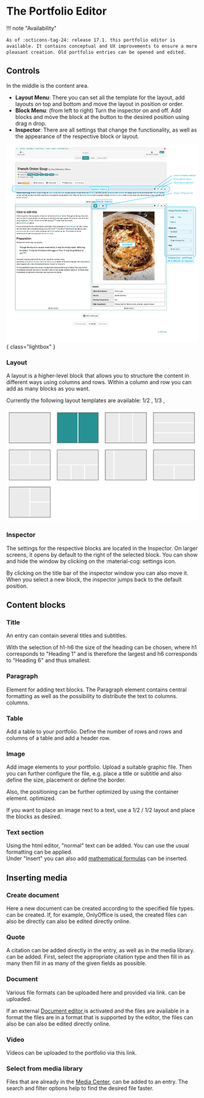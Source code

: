 # The Portfolio Editor

!!! note "Availability"

    As of :octicons-tag-24: release 17.1. this portfolio editor is available. It contains conceptual and UX improvements to ensure a more pleasant creation. Old portfolio entries can be opened and edited.

## Controls

In the middle is the content area.
* **Layout Menu**: There you can set all the template for the layout, add layouts on top and bottom and move the layout in position or order.
* **Block Menu**: (from left to right) Turn the inspector on and off. Add blocks and move the block at the button to the desired position using drag n drop.
* **Inspector**: There are all settings that change the functionality, as well as the appearance of the respective block or layout.

![Image of the individual controls in ePortfolio](assets/content-editor-gui.jpg){ class="lightbox" }

### Layout

A layout is a higher-level block that allows you to structure the content in different ways using columns and rows. Within a column and row you can add as many blocks as you want.

Currently the following layout templates are available: 1/2 , 1/3 ,

![layout-template](assets/layoutblock-template.jpg)

### Inspector

The settings for the respective blocks are located in the Inspector. On larger screens, it opens by default to the right of the selected block. You can show and hide the window by clicking on the :material-cog: settings icon.

By clicking on the title bar of the inspector window you can also move it. When you select a new block, the inspector jumps back to the default position.

## Content blocks

### Title

An entry can contain several titles and subtitles.

With the selection of h1-h6 the size of the heading can be chosen,
where h1 corresponds to "Heading 1" and is therefore the largest and h6 corresponds to
"Heading 6" and thus smallest.

### Paragraph

Element for adding text blocks. The Paragraph element contains
central formatting as well as the possibility to distribute the text to columns.
columns.

### Table

Add a table to your portfolio. Define the number of rows and
rows and columns of a table and add a header row.

### Image

Add image elements to your portfolio. Upload a suitable
graphic file. Then you can further configure the file, e.g.
place a title or subtitle and also define the size, placement or
define the border.

Also, the positioning can be further optimized by using the container element.
optimized.

If you want to place an image next to a text, use a 1/2 / 1/2 layout and place the blocks as desired.

### Text section

Using the html editor, "normal" text can be added. You can use
the usual formatting can be applied.  
Under "Insert" you can also add [mathematical
formulas](../basic_concepts/Math_formula.en.md) can be inserted.

## Inserting media

### Create document

Here a new document can be created according to the specified file types.
can be created. If, for example, OnlyOffice is used, the created files can also be directly
can also be edited directly online.

### Quote

A citation can be added directly in the entry, as well as in the media library.
can be added. First, select the appropriate citation type and then fill in as many
then fill in as many of the given fields as possible.

### Document

Various file formats can be uploaded here and provided via link.
can be uploaded.

If an external [Document editor
](../../manual_admin/administration/External_Tools_-_Administration.en.md)is activated and the files are available in a format
the files are in a format that is supported by the editor, the files can also be
can also be edited directly online.

### Video

Videos can be uploaded to the portfolio via this link.

### Select from media library

Files that are already in the [Media Center](../personal_menu/Media_Center.md),
can be added to an entry. The search and filter options
help to find the desired file faster.
